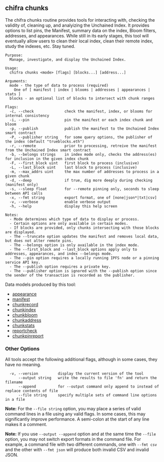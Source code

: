 ## chifra chunks

<!-- markdownlint-disable MD041 -->
The chifra chunks routine provides tools for interacting with, checking the validity of, cleaning up,
and analyizing the Unchained Index. It provides options to list pins, the Manifest, summary data
on the index, Bloom filters, addresses, and appearances. While still in its early stages, this
tool will eventually allow users to clean their local index, clean their remote index, study
the indexes, etc. Stay tuned.

```[plaintext]
Purpose:
  Manage, investigate, and display the Unchained Index.

Usage:
  chifra chunks <mode> [flags] [blocks...] [address...]

Arguments:
  mode - the type of data to process (required)
	One of [ manifest | index | blooms | addresses | appearances | stats ]
  blocks - an optional list of blocks to intersect with chunk ranges

Flags:
  -c, --check              check the manifest, index, or blooms for internal consistency
  -i, --pin                pin the manifest or each index chunk and bloom
  -p, --publish            publish the manifest to the Unchained Index smart contract
  -P, --publisher string   for some query options, the publisher of the index (default "trueblocks.eth")
  -r, --remote             prior to processing, retreive the manifest from the Unchained Index smart contract
  -b, --belongs strings    in index mode only, checks the address(es) for inclusion in the given index chunk
  -F, --first_block uint   first block to process (inclusive)
  -L, --last_block uint    last block to process (inclusive)
  -m, --max_addrs uint     the max number of addresses to process in a given chunk
  -d, --deep               if true, dig more deeply during checking (manifest only)
  -s, --sleep float        for --remote pinning only, seconds to sleep between API calls
  -x, --fmt string         export format, one of [none|json*|txt|csv]
  -v, --verbose            enable verbose output
  -h, --help               display this help screen

Notes:
  - Mode determines which type of data to display or process.
  - Certain options are only available in certain modes.
  - If blocks are provided, only chunks intersecting with those blocks are displayed.
  - The --truncate option updates the manifest and removes local data, but does not alter remote pins.
  - The --belongs option is only available in the index mode.
  - The --first_block and --last_block options apply only to addresses, appearances, and index --belongs mode.
  - The --pin option requires a locally running IPFS node or a pinning service API key.
  - The --publish option requires a private key.
  - The --publisher option is ignored with the --publish option since the sender of the transaction is recorded as the publisher.
```

Data models produced by this tool:

- [appearance](/data-model/accounts/#appearance)
- [manifest](/data-model/admin/#manifest)
- [chunkrecord](/data-model/admin/#chunkrecord)
- [chunkindex](/data-model/admin/#chunkindex)
- [chunkbloom](/data-model/admin/#chunkbloom)
- [chunkaddress](/data-model/admin/#chunkaddress)
- [chunkstats](/data-model/admin/#chunkstats)
- [reportcheck](/data-model/admin/#reportcheck)
- [chunkpinreport](/data-model/admin/#chunkpinreport)

<!-- markdownlint-disable MD041 -->
### Other Options

All tools accept the following additional flags, although in some cases, they have no meaning.

```[plaintext]
  -v, --version         display the current version of the tool
      --output string   write the results to file 'fn' and return the filename
      --append          for --output command only append to instead of replace contents of file
      --file string     specify multiple sets of command line options in a file
  ```

**Note:** For the `--file string` option, you may place a series of valid command lines in a file using any
valid flags. In some cases, this may significantly improve performance. A semi-colon at the start
of any line makes it a comment.

**Note:** If you use `--output --append` option and at the same time the `--file` option, you may not switch
export formats in the command file. For example, a command file with two different commands, one with `--fmt csv`
and the other with `--fmt json` will produce both invalid CSV and invalid JSON.

